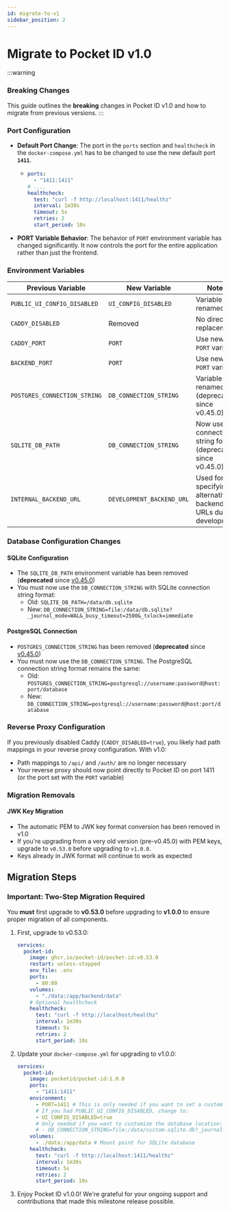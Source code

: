 ```yaml
---
id: migrate-to-v1
sidebar_position: 2
---
```


# Migrate to Pocket ID v1.0

:::warning

### Breaking Changes

This guide outlines the **breaking** changes in Pocket ID v1.0 and how to migrate from previous versions.
:::

### Port Configuration

- **Default Port Change**: The port in the `ports` section and `healthcheck` in the `docker-compose.yml` has to be changed to use the new default port **`1411`**.
  - ```yaml
    ports:
      - "1411:1411"
    # ....
    healthcheck:
      test: "curl -f http://localhost:1411/healthz"
      interval: 1m30s
      timeout: 5s
      retries: 2
      start_period: 10s
    ```
- **PORT Variable Behavior**: The behavior of `PORT` environment variable has changed significantly. It now controls the port for the entire application rather than just the frontend.

### Environment Variables

| Previous Variable            | New Variable              | Notes                                                           |
| ---------------------------- | ------------------------- | --------------------------------------------------------------- |
| `PUBLIC_UI_CONFIG_DISABLED`  | `UI_CONFIG_DISABLED`      | Variable renamed                                                |
| `CADDY_DISABLED`             | Removed                   | No direct replacement                                           |
| `CADDY_PORT`                 | `PORT`                    | Use new `PORT` variable                                         |
| `BACKEND_PORT`               | `PORT`                    | Use new `PORT` variable                                         |
| `POSTGRES_CONNECTION_STRING` | `DB_CONNECTION_STRING`    | Variable renamed (deprecated since v0.45.0)                     |
| `SQLITE_DB_PATH`             | `DB_CONNECTION_STRING`    | Now uses connection string format (deprecated since v0.45.0)    |
| `INTERNAL_BACKEND_URL`       | `DEVELOPMENT_BACKEND_URL` | Used for specifying alternative backend URLs during development |

### Database Configuration Changes

#### SQLite Configuration

- The `SQLITE_DB_PATH` environment variable has been removed (**deprecated** since [v0.45.0](https://github.com/pocket-id/pocket-id/releases/tag/v0.45.0))
- You must now use the `DB_CONNECTION_STRING` with SQLite connection string format:
  - Old: `SQLITE_DB_PATH=/data/db.sqlite`
  - New: `DB_CONNECTION_STRING=file:/data/db.sqlite?_journal_mode=WAL&_busy_timeout=2500&_txlock=immediate`

#### PostgreSQL Connection

- `POSTGRES_CONNECTION_STRING` has been removed (**deprecated** since [v0.45.0](https://github.com/pocket-id/pocket-id/releases/tag/v0.45.0))
- You must now use the `DB_CONNECTION_STRING`. The PostgreSQL connection string format remains the same:
  - Old: `POSTGRES_CONNECTION_STRING=postgresql://username:password@host:port/database`
  - New: `DB_CONNECTION_STRING=postgresql://username:password@host:port/database`

### Reverse Proxy Configuration

If you previously disabled Caddy (`CADDY_DISABLED=true`), you likely had path mappings in your reverse proxy configuration. With v1.0:

- Path mappings to `/api/` and `/auth/` are no longer necessary
- Your reverse proxy should now point directly to Pocket ID on port 1411 (or the port set with the `PORT` variable)

### Migration Removals

#### JWK Key Migration

- The automatic PEM to JWK key format conversion has been removed in v1.0
- If you're upgrading from a very old version (pre-v0.45.0) with PEM keys, upgrade to `v0.53.0` before upgrading to `v1.0.0`.
- Keys already in JWK format will continue to work as expected

## Migration Steps

### Important: Two-Step Migration Required

You **must** first upgrade to **v0.53.0** before upgrading to **v1.0.0** to ensure proper migration of all components.

1. First, upgrade to v0.53.0:

   ```yaml
   services:
     pocket-id:
       image: ghcr.io/pocket-id/pocket-id:v0.53.0
       restart: unless-stopped
       env_file: .env
       ports:
         - 80:80
       volumes:
         - "./data:/app/backend/data"
       # Optional healthcheck
       healthcheck:
         test: "curl -f http://localhost/healthz"
         interval: 1m30s
         timeout: 5s
         retries: 2
         start_period: 10s
   ```

2. Update your `docker-compose.yml` for upgrading to v1.0.0:

   ```yaml
   services:
     pocket-id:
       image: pocketid/pocket-id:1.0.0
       ports:
         - "1411:1411"
       environment:
         - PORT=1411 # This is only needed if you want to set a custom port
         # If you had PUBLIC_UI_CONFIG_DISABLED, change to:
         - UI_CONFIG_DISABLED=true
         # Only needed if you want to customize the database location:
         # - DB_CONNECTION_STRING=file:/data/custom-sqlite.db?_journal_mode=WAL&_busy_timeout=2500&_txlock=immediate
       volumes:
         - ./data:/app/data # Mount point for SQLite database
       healthcheck:
         test: "curl -f http://localhost:1411/healthz"
         interval: 1m30s
         timeout: 5s
         retries: 2
         start_period: 10s
   ```

3. Enjoy Pocket ID v1.0.0! We're grateful for your ongoing support and contributions that made this milestone release possible.
